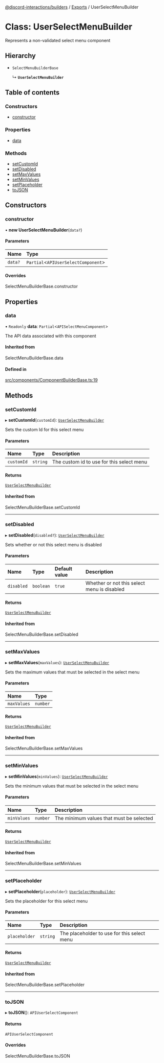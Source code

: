 [@discord-interactions/builders](../README.md) / [Exports](../modules.md) / UserSelectMenuBuilder

# Class: UserSelectMenuBuilder

Represents a non-validated select menu component

## Hierarchy

- `SelectMenuBuilderBase`

  ↳ **`UserSelectMenuBuilder`**

## Table of contents

### Constructors

- [constructor](UserSelectMenuBuilder.md#constructor)

### Properties

- [data](UserSelectMenuBuilder.md#data)

### Methods

- [setCustomId](UserSelectMenuBuilder.md#setcustomid)
- [setDisabled](UserSelectMenuBuilder.md#setdisabled)
- [setMaxValues](UserSelectMenuBuilder.md#setmaxvalues)
- [setMinValues](UserSelectMenuBuilder.md#setminvalues)
- [setPlaceholder](UserSelectMenuBuilder.md#setplaceholder)
- [toJSON](UserSelectMenuBuilder.md#tojson)

## Constructors

### constructor

• **new UserSelectMenuBuilder**(`data?`)

#### Parameters

| Name | Type |
| :------ | :------ |
| `data?` | `Partial`<`APIUserSelectComponent`\> |

#### Overrides

SelectMenuBuilderBase.constructor

## Properties

### data

• `Readonly` **data**: `Partial`<`APISelectMenuComponent`\>

The API data associated with this component

#### Inherited from

SelectMenuBuilderBase.data

#### Defined in

[src/components/ComponentBuilderBase.ts:19](https://github.com/ssMMiles/discord-interactions/blob/c2e131f/packages/builders/src/components/ComponentBuilderBase.ts#L19)

## Methods

### setCustomId

▸ **setCustomId**(`customId`): [`UserSelectMenuBuilder`](UserSelectMenuBuilder.md)

Sets the custom Id for this select menu

#### Parameters

| Name | Type | Description |
| :------ | :------ | :------ |
| `customId` | `string` | The custom id to use for this select menu |

#### Returns

[`UserSelectMenuBuilder`](UserSelectMenuBuilder.md)

#### Inherited from

SelectMenuBuilderBase.setCustomId

___

### setDisabled

▸ **setDisabled**(`disabled?`): [`UserSelectMenuBuilder`](UserSelectMenuBuilder.md)

Sets whether or not this select menu is disabled

#### Parameters

| Name | Type | Default value | Description |
| :------ | :------ | :------ | :------ |
| `disabled` | `boolean` | `true` | Whether or not this select menu is disabled |

#### Returns

[`UserSelectMenuBuilder`](UserSelectMenuBuilder.md)

#### Inherited from

SelectMenuBuilderBase.setDisabled

___

### setMaxValues

▸ **setMaxValues**(`maxValues`): [`UserSelectMenuBuilder`](UserSelectMenuBuilder.md)

Sets the maximum values that must be selected in the select menu

#### Parameters

| Name | Type |
| :------ | :------ |
| `maxValues` | `number` |

#### Returns

[`UserSelectMenuBuilder`](UserSelectMenuBuilder.md)

#### Inherited from

SelectMenuBuilderBase.setMaxValues

___

### setMinValues

▸ **setMinValues**(`minValues`): [`UserSelectMenuBuilder`](UserSelectMenuBuilder.md)

Sets the minimum values that must be selected in the select menu

#### Parameters

| Name | Type | Description |
| :------ | :------ | :------ |
| `minValues` | `number` | The minimum values that must be selected |

#### Returns

[`UserSelectMenuBuilder`](UserSelectMenuBuilder.md)

#### Inherited from

SelectMenuBuilderBase.setMinValues

___

### setPlaceholder

▸ **setPlaceholder**(`placeholder`): [`UserSelectMenuBuilder`](UserSelectMenuBuilder.md)

Sets the placeholder for this select menu

#### Parameters

| Name | Type | Description |
| :------ | :------ | :------ |
| `placeholder` | `string` | The placeholder to use for this select menu |

#### Returns

[`UserSelectMenuBuilder`](UserSelectMenuBuilder.md)

#### Inherited from

SelectMenuBuilderBase.setPlaceholder

___

### toJSON

▸ **toJSON**(): `APIUserSelectComponent`

#### Returns

`APIUserSelectComponent`

#### Overrides

SelectMenuBuilderBase.toJSON

